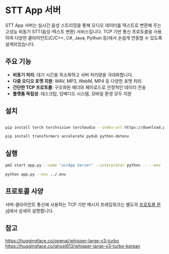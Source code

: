 # STT App 서버

STT App 서버는 실시간 음성 스트리밍을 통해 오디오 데이터를 텍스트로 변환해 주는 고성능 비동기 STT(음성-텍스트 변환) 서비스입니다. TCP 기반 통신 프로토콜을 사용하여 다양한 클라이언트(C/C++, C#, Java, Python 등)에서 손쉽게 연동할 수 있도록 설계되었습니다.

## 주요 기능

* **비동기 처리**: 대기 시간을 최소화하고 서버 처리량을 극대화합니다.
* **다중 오디오 포맷 지원**: WAV, MP3, WebM, MP4 등 다양한 포맷 처리
* **간단한 TCP 프로토콜**: 구조화된 헤더와 페이로드로 안정적인 데이터 전송
* **플랫폼 독립성**: 데스크탑, 임베디드 시스템, 모바일 환경 모두 지원

## 설치
```bash

pip install torch torchvision torchaudio --index-url https://download.pytorch.org/whl/cu128

pip install transformers accelerate pydub python-dotenv
```


## 실행
```bash
pm2 start app.py --name "asrApp Server" --interpreter python -- --env ../.env

python app.py --env ../.env
```

## 프로토콜 사양

서버-클라이언트 통신에 사용하는 TCP 기반 메시지 프레임워크는 별도의 [프로토콜 문서](asr_protocol.md)에서 상세히 설명합니다.


## 참고
https://huggingface.co/openai/whisper-large-v3-turbo  
https://huggingface.co/ghost613/whisper-large-v3-turbo-korean  



